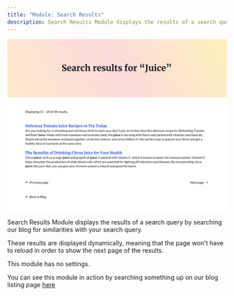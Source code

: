 ```yaml
---
title: "Module: Search Results"
description: Search Results Module displays the results of a search query by searching our blog for similarities with your search query.
---
```


<img src="./search-results.png" alt="Screenshot of Search Results Module" eleventy:widths="600"/>

Search Results Module displays the results of a search query by searching our blog for similarities with your search query.

These results are displayed dynamically, meaning that the page won't have to reload in order to show the next page of the results.

This module has no settings.

You can see this module in action by searching something up on our blog listing page [here](https://143910617.hs-sites-eu1.com/blog)
